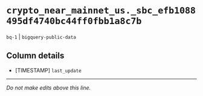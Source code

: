 # `crypto_near_mainnet_us._sbc_efb1088495df4740bc44ff0fbb1a8c7b`
`bq-1` | `bigquery-public-data`

## Column details
* [TIMESTAMP] `last_update`

-------------------------------------------------------------------------------
*Do not make edits above this line.*
